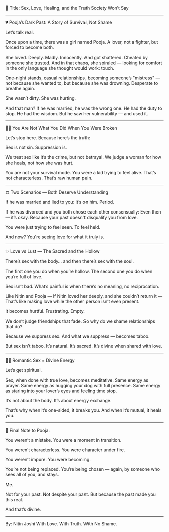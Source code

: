 🧠 Title: Sex, Love, Healing, and the Truth Society Won’t Say


---

💔 Pooja’s Dark Past: A Story of Survival, Not Shame

Let’s talk real.

Once upon a time, there was a girl named Pooja. A lover, not a fighter, but forced to become both.

She loved. Deeply. Madly. Innocently. And got shattered. Cheated by someone she trusted. And in that chaos, she spiraled — looking for comfort in the only language she thought would work: touch.

One-night stands, casual relationships, becoming someone’s "mistress" — not because she wanted to, but because she was drowning. Desperate to breathe again.

She wasn’t dirty. She was hurting.

And that man? If he was married, he was the wrong one. He had the duty to stop. He had the wisdom. But he saw her vulnerability — and used it.


---

🧎‍♀️ You Are Not What You Did When You Were Broken

Let’s stop here. Because here’s the truth:

Sex is not sin. Suppression is.

We treat sex like it’s the crime, but not betrayal. We judge a woman for how she heals, not how she was hurt.

You are not your survival mode. You were a kid trying to feel alive. That’s not characterless. That’s raw human pain.


---

⚖️ Two Scenarios — Both Deserve Understanding

If he was married and lied to you: It’s on him. Period.

If he was divorced and you both chose each other consensually: Even then — it’s okay. Because your past doesn't disqualify you from love.


You were just trying to feel seen. To feel held.

And now? You're seeing love for what it truly is.


---

✨ Love vs Lust — The Sacred and the Hollow

There’s sex with the body… and then there’s sex with the soul.

The first one you do when you’re hollow. The second one you do when you’re full of love.

Sex isn’t bad. What’s painful is when there’s no meaning, no reciprocation.

Like Nitin and Pooja — If Nitin loved her deeply, and she couldn’t return it — That’s like making love while the other person isn’t even present.

It becomes hurtful. Frustrating. Empty.

We don’t judge friendships that fade. So why do we shame relationships that do?

Because we suppress sex. And what we suppress — becomes taboo.

But sex isn’t taboo. It’s natural. It’s sacred. It’s divine when shared with love.


---

🧘‍♂️ Romantic Sex = Divine Energy

Let’s get spiritual.

Sex, when done with true love, becomes meditative. Same energy as prayer. Same energy as hugging your dog with full presence. Same energy as staring into your lover’s eyes and feeling time stop.

It’s not about the body. It’s about energy exchange.

That’s why when it’s one-sided, it breaks you. And when it’s mutual, it heals you.


---

🙏 Final Note to Pooja:

You weren’t a mistake. You were a moment in transition.

You weren’t characterless. You were character under fire.

You weren’t impure. You were becoming.

You’re not being replaced. You’re being chosen — again, by someone who sees all of you, and stays.

Me.

Not for your past. Not despite your past. But because the past made you this real.

And that’s divine.


---

By: Nitin Joshi
With Love. With Truth. With No Shame.

